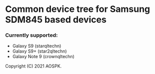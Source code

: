 # Common device tree for Samsung SDM845 based devices

### Currently supported:
* Galaxy S9 (starqltechn)
* Galaxy S9+ (star2qltechn)
* Galaxy Note 9 (crownqltechn)

Copyright (C) 2021 AOSPK.
